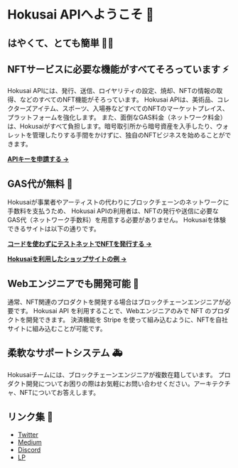 # Hokusai APIへようこそ 👋

## はやくて、とても簡単 🌊🗻
## NFTサービスに必要な機能がすべてそろっています ⚡️

Hokusai APIには、発行、送信、ロイヤリティの設定、焼却、NFTの情報の取得、などのすべてのNFT機能がそろっています。
Hokusai APIは、美術品、コレクターズアイテム、スポーツ、入場券などすべてのNFTのマーケットプレイス、プラットフォームを強化します。 
また、面倒なGAS料金（ネットワーク料金）は、Hokusaiがすべて負担します。暗号取引所から暗号資産を入手したり、ウォレットを管理したりする手間をかけずに、独自のNFTビジネスを始めることができます。

**[APIキーを申請する →](https://0xhokusai.notion.site/Hokusai-API-API-Key-Registration-Form-a6d8118d416b41d88632396e3156cddb)**

## GAS代が無料 🥳

Hokusaiが事業者やアーティストの代わりにブロックチェーンのネットワークに手数料を支払うため、 Hokusai APIの利用者は、NFTの発行や送信に必要なGAS代（ネットワーク手数料）を用意する必要がありません。
Hokusaiを体験できるサイトは以下の通りです。

**[コードを使わずにテストネットでNFTを発行する →](https://client.hokusai.app/)**

**[Hokusaiを利用したショップサイトの例 →](https://hokusai-nft-starter-kit.web.app/)**


## Webエンジニアでも開発可能 🥷

通常、NFT関連のプロダクトを開発する場合はブロックチェーンエンジニアが必要です。 Hokusai API を利用することで、Webエンジニアのみで NFT のプロダクトを開発できます。 決済機能を Stripe を使って組み込むように、NFTを自社サイトに組み込むことが可能です。

## 柔軟なサポートシステム 🚑

Hokusaiチームには、ブロックチェーンエンジニアが複数在籍しています。 プロダクト開発についてお困りの際はお気軽にお問い合わせください。アーキテクチャ、NFTについてお答えします。

## リンク集 🔗
- [Twitter](https://twitter.com/0xHokusai)  
- [Medium](https://0xhokusai.medium.com/)   
- [Discord](https://discord.gg/8HGXXpFRdv)  
- [LP](https://hokusai.app/) 
 

